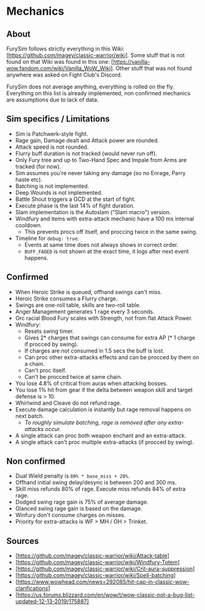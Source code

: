 # Mechanics

## About

FurySim follows strictly everything in this Wiki: [https://github.com/magey/classic-warrior/wiki].
Some stuff that is not found on that Wiki was found in this one: [https://vanilla-wow.fandom.com/wiki/Vanilla_WoW_Wiki].
Other stuff that was not found anywhere was asked on Fight Club's Discord.

FurySim does not average anything, everything is rolled on the fly.
Everything on this list is already implemented, non confirmed mechanics
are assumptions due to lack of data.

## Sim specifics / Limitations

* Sim is Patchwerk-style fight.
* Rage gain, Damage dealt and Attack power are rounded.
* Attack speed is not rounded.
* Flurry buff duration is not tracked (would never run off).
* Only Fury tree and up to Two-Hand Spec and Impale from Arms are tracked (for now).
* Sim assumes you're never taking any damage (so no Enrage, Parry haste etc).
* Batching is not implemented.
* Deep Wounds is not implemented.
* Battle Shout triggers a GCD at the start of fight.
* Execute phase is the last 14% of fight duration.
* Slam implementation is the Autoslam ("Slam macro") version.
* Windfury and items with extra-attack mechanic have a 100 ms internal cooldown.
  * This prevents procs off itself, and proccing twice in the same swing.
* Timeline for ``debug: true``:
  * Events at same time does not always shows in correct order.
  * ``BUFF_FADED`` is not shown at the exact time, it logs after next event happens.

## Confirmed

* When Heroic Strike is queued, offhand swings can't miss.
* Heroic Strike consumes a Flurry charge.
* Swings are one-roll table, skills are two-roll table.
* Anger Management generates 1 rage every 3 seconds.
* Orc racial Blood Fury scales with Strength, not from flat Attack Power.
* Windfury:
  * Resets swing timer.
  * Gives 2* charges that swings can consume for extra AP (* 1 charge if procced by swing).
  * If charges are not consumed in 1.5 secs the buff is lost.
  * Can proc other extra-attacks effects and can be procced by them on a chain.
  * Can't proc itself.
  * Can't be procced twice at same chain.
* You lose 4.8% of critical from auras when attacking bosses.
* You lose 1% hit from gear if the delta between weapon skill and target defense is > 10.
* Whirlwind and Cleave do not refund rage.
* Execute damage calculation is instantly but rage removal happens on next batch.
  * *To roughly simulate batching, rage is removed after any extra-attacks occur.*
* A single attack can proc both weapon enchant and an extra-attack.
* A single attack can't proc multiple extra-attacks (if procced by swing).

## Non confirmed

* Dual Wield penalty is ``80% * base_miss + 20%``.
* Offhand initial swing delay/desync is between 200 and 300 ms.
* Skill miss refunds 80% of rage. Execute miss refunds 84% of extra rage.
* Dodged swing rage gain is 75% of average damage.
* Glanced swing rage gain is based on the damage.
* Winfury don't consume charges on misses.
* Priority for extra-attacks is WF > MH / OH > Trinket.

## Sources

* [https://github.com/magey/classic-warrior/wiki/Attack-table]
* [https://github.com/magey/classic-warrior/wiki/Windfury-Totem]
* [https://github.com/magey/classic-warrior/wiki/Crit-aura-suppression]
* [https://github.com/magey/classic-warrior/wiki/Spell-batching]
* [https://www.wowhead.com/news=292085/hit-cap-in-classic-wow-clarifications]
* [https://us.forums.blizzard.com/en/wow/t/wow-classic-not-a-bug-list-updated-12-13-2019/175887]
